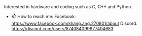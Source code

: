 ## 

Interested in hardware and coding such as C, C++ and Python.

- 📫 How to reach me:
    Facebook: https://www.facebook.com/khang.ang.270801/about
    Discord: https://discord.com/users/874084099877404683



<!--
**XeminoL/XeminoL** is a ✨ _special_ ✨ repository because its `README.md` (this file) appears on your GitHub profile.

Here are some ideas to get you started:

- 🔭 I’m currently working on ...
- 🌱 I’m currently learning ...
- 👯 I’m looking to collaborate on ...
- 🤔 I’m looking for help with ...
- 💬 Ask me about ...
- 📫 How to reach me: ...
- 😄 Pronouns: ...
- ⚡ Fun fact: ...
-->
